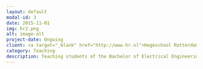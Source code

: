 ```yaml
---
layout: default
modal-id: 3
date: 2015-11-01
img: hr2.png
alt: image-alt
project-date: Ongoing
client: <a target="_blank" href="http://www.hr.nl">Hogeschool Rotterdam</a>
category: Teaching
description: Teaching students of the Bachelor of Electrical Engineering to become professionals with the following courses:<br><p>C programming, embedded systems, maths, basic telecommunications, <br>project management and Matlab.</p>
---
```

